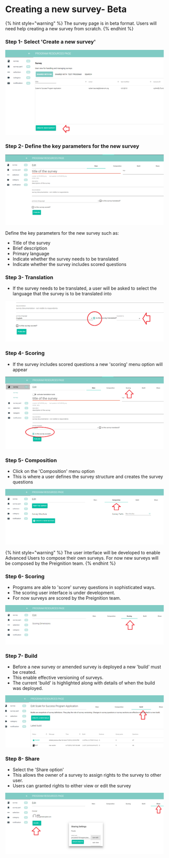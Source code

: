 # Creating a new survey- Beta



{% hint style="warning" %}
The survey page is in beta format.  Users will need help creating a new survey from scratch.
{% endhint %}

### Step 1- Select 'Create a new survey'

![](../../../../.gitbook/assets/image%20%2833%29.png)

### Step 2- Define the key parameters for the new survey

![](../../../../.gitbook/assets/image%20%2879%29.png)

Define the key parameters for the new survey such as:

* Title of the survey
* Brief description
* Primary language
* Indicate whether the survey needs to be translated
* Indicate whether the survey includes scored questions

### Step 3- Translation

* If the survey needs to be translated, a user will be asked to select the language that the survey is to be translated into

![](../../../../.gitbook/assets/image%20%28131%29.png)

### Step 4- Scoring

* If the survey includes scored questions a new 'scoring' menu option will appear

![](../../../../.gitbook/assets/image%20%28113%29.png)

### Step 5- Composition

* Click on the 'Composition' menu option
* This is where a user defines the survey structure and creates the survey questions

![](../../../../.gitbook/assets/image%20%2871%29.png)

{% hint style="warning" %}
The user interface will be developed to enable Advanced Users to compose their own surveys.  For now new surveys will be composed by the Preignition team.
{% endhint %}

### Step 6- Scoring

* Programs are able to 'score' survey questions in sophisticated ways.
* The scoring user interface is under development.  
* For now surveys are scored by the Preignition team.

![](../../../../.gitbook/assets/image%20%2898%29.png)

### Step 7- Build

* Before a new survey or amended survey is deployed a new 'build' must be created.
* This enable effective versioning of surveys.
* The current 'build' is highlighted along with details of when the build was deployed. 

![](../../../../.gitbook/assets/image%20%28136%29.png)

### Step 8- Share

* Select the 'Share option'
* This allows the owner of a survey to assign rights to the survey to other user.
* Users can granted rights to either view or edit the survey

![](../../../../.gitbook/assets/image%20%2882%29.png)

